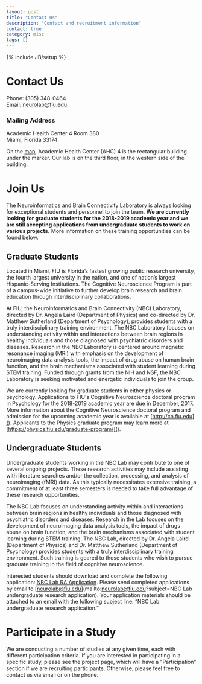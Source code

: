 ```yaml
---
layout: post
title: "Contact Us"
description: "Contact and recruitment information"
contact: true
category: misc
tags: []
---
```

{% include JB/setup %}

<a class="anchor" id="contact"></a>

# Contact Us
Phone: (305) 348-0464  
Email: [neurolab@fiu.edu](mailto:neurolab@fiu.edu)

### Mailing Address
Academic Health Center 4 Room 380  
Miami, Florida 33174

On the [map], Academic Health Center (AHC) 4 is the rectangular building under the marker. Our lab is on the third floor, in the western side of the building.

[map]: https://www.google.com/maps/place/Academic+Health+Center+4,+Miami,+FL+33174/@25.7593031,-80.3744721,17z/data=!3m1!4b1!4m5!3m4!1s0x88d9bf2e7705ee3f:0x3581f2208ba26078!8m2!3d25.7592828!4d-80.3723193

<a class="anchor" id="join"></a>

# Join Us

The Neuroinformatics and Brain Connectivity Laboratory is always looking for exceptional students and personnel to join the team. **We are currently looking for graduate students for the 2018-2019 academic year and we are still accepting applications from undergraduate students to work on various projects.** More information on these training opportunities can be found below.

## Graduate Students
Located in Miami, FIU is Florida’s fastest growing public research university, the fourth largest university in the nation, and one of nation’s largest Hispanic-Serving Institutions. The Cognitive Neuroscience Program is part of a campus-wide initiative to further develop brain research and brain education through interdisciplinary collaborations.

At FIU, the Neuroinformatics and Brain Connectivity (NBC) Laboratory, directed by Dr. Angela Laird (Department of Physics) and co-directed by Dr. Matthew Sutherland (Department of Psychology), provides students with a truly interdisciplinary training environment. The NBC Laboratory focuses on understanding activity within and interactions between brain regions in healthy individuals and those diagnosed with psychiatric disorders and diseases. Research in the NBC Laboratory is centered around magnetic resonance imaging (MRI) with emphasis on the development of neuroimaging data analysis tools, the impact of drug abuse on human brain function, and the brain mechanisms associated with student learning during STEM training. Funded through grants from the NIH and NSF, the NBC Laboratory is seeking motivated and energetic individuals to join the group.

We are currently looking for graduate students in either physics or psychology. Applications to FIU's Cognitive Neuroscience doctoral program in Psychology for the 2018-2019 academic year are due in December, 2017. More information about the Cognitive Neuroscience doctoral program and admission for the upcoming academic year is available at [http://cn.fiu.edu](). Applicants to the Physics graduate program may learn more at [https://physics.fiu.edu/graduate-program/]().

## Undergraduate Students
Undergraduate students working in the NBC Lab may contribute to one of several ongoing projects. These research activities may include assisting with literature searches and/or the collection, processing, and analysis of neuroimaging (fMRI) data. As this typically necessitates extensive training, a commitment of at least three semesters is needed to take full advantage of these research opportunities.

The NBC Lab focuses on understanding activity within and interactions between brain regions in healthy individuals and those diagnosed with psychiatric disorders and diseases. Research in the Lab focuses on the development of neuroimaging data analysis tools, the impact of drugs abuse on brain function, and the brain mechanisms associated with student learning during STEM training. The NBC Lab, directed by Dr. Angela Laird (Department of Physics) and Dr. Matthew Sutherland (Department of Psychology) provides students with a truly interdisciplinary training environment. Such training is geared to those students who wish to pursue graduate training in the field of cognitive neuroscience.

Interested students should download and complete the following application: [NBC Lab RA Application](/assets/files/applications/RA_application_NBC_lab.doc). Please send completed applications by email to [neurolab@fiu.edu](mailto:neurolab@fiu.edu?subject=NBC Lab undergraduate research application). Your application materials should be attached to an email with the following subject line: “NBC Lab undergraduate research application.”

<a name="participate"></a>

# Participate in a Study
We are conducting a number of studies at any given time, each with different participation criteria. If you are interested in participating in a specific study, please see the project page, which will have a "Participation" section if we are recruiting participants. Otherwise, please feel free to contact us via email or on the phone.
